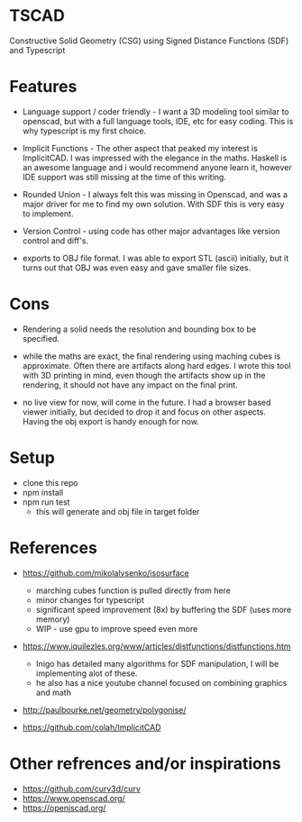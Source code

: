 # TSCAD 
Constructive Solid Geometry (CSG) using Signed Distance Functions (SDF) and Typescript 

# Features
* Language support / coder friendly - I want a 3D modeling tool similar to openscad, but with a full language tools, IDE, etc for easy coding.  This is why typescript is my first choice.

* Implicit Functions - The other aspect that peaked my interest is ImplicitCAD.  I was impressed with the elegance in the maths. Haskell is an awesome language and i would recommend anyone learn it, however IDE support was still missing at the time of this writing.

* Rounded Union - I always felt this was missing in Openscad, and was a major driver for me to find my own solution.  With SDF this is very easy to implement.

* Version Control - using code has other major advantages like version control and diff's.

* exports to OBJ file format.  I was able to export STL (ascii) initially, but it turns out that OBJ was even easy and gave smaller file sizes.

# Cons
* Rendering a solid needs the resolution and bounding box to be specified.

* while the maths are exact, the final rendering using maching cubes is approximate.  Often there are artifacts along hard edges.  I wrote this tool with 3D printing in mind, even though the artifacts show up in the rendering, it should not have any impact on the final print.

* no live view for now, will come in the future. I had a browser based viewer initially, but decided to drop it and focus on other aspects. Having the obj export is handy enough for now.

# Setup
* clone this repo
* npm install
* npm run test
  - this will generate and obj file in target folder

# References
* https://github.com/mikolalysenko/isosurface
  - marching cubes function is pulled directly from here
  - minor changes for typescript
  - significant speed improvement (8x) by buffering the SDF (uses more memory)
  - WIP - use gpu to improve speed even more

* https://www.iquilezles.org/www/articles/distfunctions/distfunctions.htm
  - Inigo has detailed many algorithms for SDF manipulation, I will be implementing alot of these.
  - he also has a nice youtube channel focused on combining graphics and math

* http://paulbourke.net/geometry/polygonise/
* https://github.com/colah/ImplicitCAD

# Other refrences and/or inspirations
* https://github.com/curv3d/curv
* https://www.openscad.org/
* https://openjscad.org/
